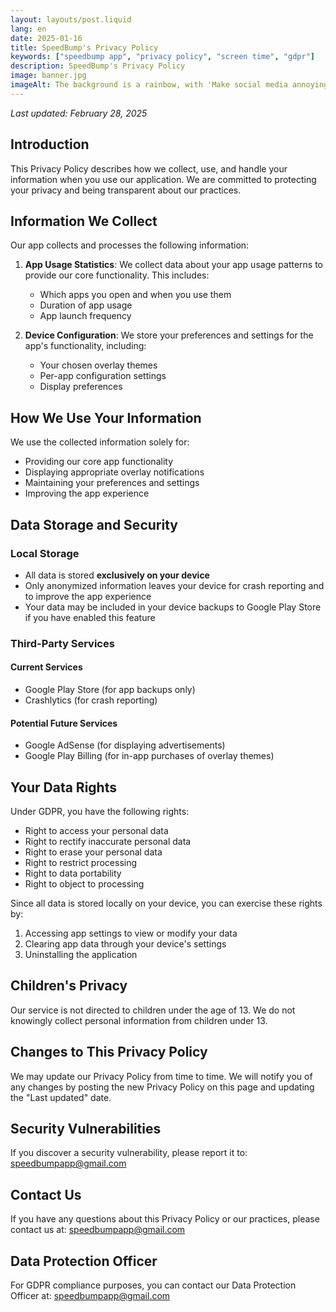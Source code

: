```yaml
---
layout: layouts/post.liquid
lang: en
date: 2025-01-16
title: SpeedBump's Privacy Policy
keywords: ["speedbump app", "privacy policy", "screen time", "gdpr"]
description: SpeedBump's Privacy Policy
image: banner.jpg
imageAlt: The background is a rainbow, with 'Make social media annoying' in the middle using the font Comic Sans, and a badly drawn cat in the top right corner. It references the internet meme 'graphic design is my passion'.
---
```


*Last updated: February 28, 2025*

## Introduction
This Privacy Policy describes how we collect, use, and handle your information when you use our application. We are committed to protecting your privacy and being transparent about our practices.

## Information We Collect
Our app collects and processes the following information:

1. **App Usage Statistics**: We collect data about your app usage patterns to provide our core functionality. This includes:
   - Which apps you open and when you use them
   - Duration of app usage
   - App launch frequency

2. **Device Configuration**: We store your preferences and settings for the app's functionality, including:
   - Your chosen overlay themes
   - Per-app configuration settings
   - Display preferences

## How We Use Your Information
We use the collected information solely for:
- Providing our core app functionality
- Displaying appropriate overlay notifications
- Maintaining your preferences and settings
- Improving the app experience

## Data Storage and Security

### Local Storage
- All data is stored **exclusively on your device**
- Only anonymized information leaves your device for crash reporting and to improve the app experience
- Your data may be included in your device backups to Google Play Store if you have enabled this feature

### Third-Party Services

#### Current Services
- Google Play Store (for app backups only)
- Crashlytics (for crash reporting)

#### Potential Future Services
- Google AdSense (for displaying advertisements)
- Google Play Billing (for in-app purchases of overlay themes)

## Your Data Rights
Under GDPR, you have the following rights:
- Right to access your personal data
- Right to rectify inaccurate personal data
- Right to erase your personal data
- Right to restrict processing
- Right to data portability
- Right to object to processing

Since all data is stored locally on your device, you can exercise these rights by:
1. Accessing app settings to view or modify your data
2. Clearing app data through your device's settings
3. Uninstalling the application

## Children's Privacy
Our service is not directed to children under the age of 13. We do not knowingly collect personal information from children under 13.

## Changes to This Privacy Policy
We may update our Privacy Policy from time to time. We will notify you of any changes by posting the new Privacy Policy on this page and updating the "Last updated" date.

## Security Vulnerabilities
If you discover a security vulnerability, please report it to: speedbumpapp@gmail.com

## Contact Us
If you have any questions about this Privacy Policy or our practices, please contact us at: speedbumpapp@gmail.com

## Data Protection Officer
For GDPR compliance purposes, you can contact our Data Protection Officer at: speedbumpapp@gmail.com
